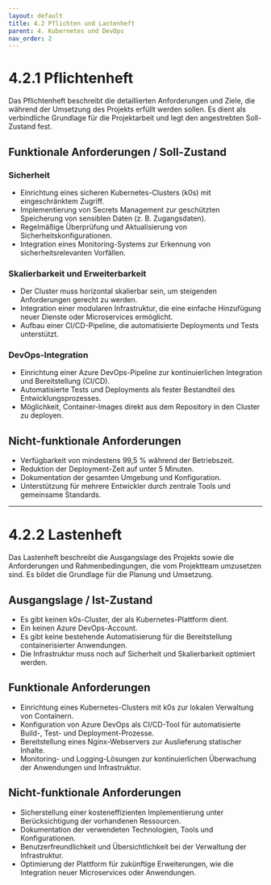 ```yaml
---
layout: default
title: 4.2 Pflichten und Lastenheft
parent: 4. Kubernetes und DevOps
nav_order: 2
---
```


# 4.2.1 Pflichtenheft

Das Pflichtenheft beschreibt die detaillierten Anforderungen und Ziele, die während der Umsetzung des Projekts erfüllt werden sollen. Es dient als verbindliche Grundlage für die Projektarbeit und legt den angestrebten Soll-Zustand fest.

## Funktionale Anforderungen / Soll-Zustand

### Sicherheit
- Einrichtung eines sicheren Kubernetes-Clusters (k0s) mit eingeschränktem Zugriff.
- Implementierung von Secrets Management zur geschützten Speicherung von sensiblen Daten (z. B. Zugangsdaten).
- Regelmäßige Überprüfung und Aktualisierung von Sicherheitskonfigurationen.
- Integration eines Monitoring-Systems zur Erkennung von sicherheitsrelevanten Vorfällen.

### Skalierbarkeit und Erweiterbarkeit
- Der Cluster muss horizontal skalierbar sein, um steigenden Anforderungen gerecht zu werden.
- Integration einer modularen Infrastruktur, die eine einfache Hinzufügung neuer Dienste oder Microservices ermöglicht.
- Aufbau einer CI/CD-Pipeline, die automatisierte Deployments und Tests unterstützt.

### DevOps-Integration
- Einrichtung einer Azure DevOps-Pipeline zur kontinuierlichen Integration und Bereitstellung (CI/CD).
- Automatisierte Tests und Deployments als fester Bestandteil des Entwicklungsprozesses.
- Möglichkeit, Container-Images direkt aus dem Repository in den Cluster zu deployen.

## Nicht-funktionale Anforderungen
- Verfügbarkeit von mindestens 99,5 % während der Betriebszeit.
- Reduktion der Deployment-Zeit auf unter 5 Minuten.
- Dokumentation der gesamten Umgebung und Konfiguration.
- Unterstützung für mehrere Entwickler durch zentrale Tools und gemeinsame Standards.

---

# 4.2.2 Lastenheft

Das Lastenheft beschreibt die Ausgangslage des Projekts sowie die Anforderungen und Rahmenbedingungen, die vom Projektteam umzusetzen sind. Es bildet die Grundlage für die Planung und Umsetzung.

## Ausgangslage / Ist-Zustand
- Es gibt keinen k0s-Cluster, der als Kubernetes-Plattform dient.
- Ein keinen Azure DevOps-Account.
- Es gibt keine bestehende Automatisierung für die Bereitstellung containerisierter Anwendungen.
- Die Infrastruktur muss noch auf Sicherheit und Skalierbarkeit optimiert werden.

## Funktionale Anforderungen
- Einrichtung eines Kubernetes-Clusters mit k0s zur lokalen Verwaltung von Containern.
- Konfiguration von Azure DevOps als CI/CD-Tool für automatisierte Build-, Test- und Deployment-Prozesse.
- Bereitstellung eines Nginx-Webservers zur Auslieferung statischer Inhalte.
- Monitoring- und Logging-Lösungen zur kontinuierlichen Überwachung der Anwendungen und Infrastruktur.

## Nicht-funktionale Anforderungen
- Sicherstellung einer kosteneffizienten Implementierung unter Berücksichtigung der vorhandenen Ressourcen.
- Dokumentation der verwendeten Technologien, Tools und Konfigurationen.
- Benutzerfreundlichkeit und Übersichtlichkeit bei der Verwaltung der Infrastruktur.
- Optimierung der Plattform für zukünftige Erweiterungen, wie die Integration neuer Microservices oder Anwendungen.
